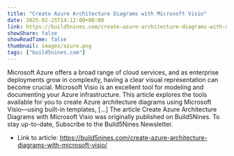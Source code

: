 ```yaml
---
title: "Create Azure Architecture Diagrams with Microsoft Visio"
date: 2025-02-25T14:12:00+00:00
link: https://build5nines.com/create-azure-architecture-diagrams-with-microsoft-visio/
showShare: false
showReadTime: false
thumbnail: images/azure.png
tags: ["build5nines.com"]
---
```

Microsoft Azure offers a broad range of cloud services, and as enterprise deployments grow in complexity, having a clear visual representation can become crucial. Microsoft Visio is an excellent tool for modeling and documenting your Azure infrastructure. This article explores the tools available for you to create Azure architecture diagrams using Microsoft Visio—using built-in templates, […]
The article Create Azure Architecture Diagrams with Microsoft Visio was originally published on Build5Nines. To stay up-to-date, Subscribe to the Build5Nines Newsletter.

- Link to article: https://build5nines.com/create-azure-architecture-diagrams-with-microsoft-visio/